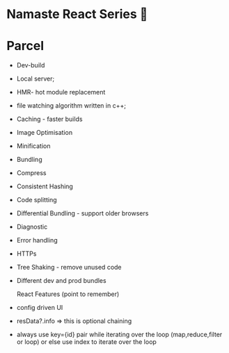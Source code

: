 # Namaste React Series 🚀

# Parcel
- Dev-build
- Local server;
- HMR- hot module replacement
- file watching algorithm written in c++;
- Caching - faster builds
- Image Optimisation
- Minification
- Bundling
- Compress
- Consistent Hashing
- Code splitting
- Differential Bundling - support older browsers
- Diagnostic
- Error handling
- HTTPs
- Tree Shaking - remove unused code
- Different dev and prod bundles


  React Features   (point to remember)

- config driven UI

- resData?.info   =>  this is optional chaining
- always use key={id} pair while iterating over the loop (map,reduce,filter  or  loop)  or else use index to iterate over the loop